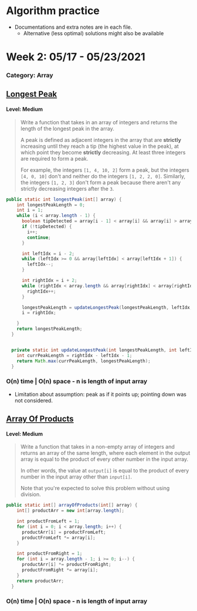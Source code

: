 # Algorithm practice

- Documentations and extra notes are in each file.
    * Alternative (less optimal) solutions might also be available

# Week 2: 05/17 - 05/23/2021

### Category: Array

## [Longest Peak](Arrays/src/main/java/LongestPeak.java)

#### Level: Medium

> Write a function that takes in an array of integers and returns the length of the longest peak in the array.
>
> A peak is defined as adjacent integers in the array that are **strictly** increasing until they reach a tip (the highest value in the peak), at which point they become **strictly** decreasing. At least three integers are required to form a peak.
>
> For example, the integers `[1, 4, 10, 2]` form a peak, but the integers `[4, 0, 10]` don't and neither do the integers `[1, 2, 2, 0]`. Similarly, the integers `[1, 2, 3]`  don't form a peak because there aren't any strictly decreasing integers after the `3`.

```java
public static int longestPeak(int[] array) {
    int longestPeakLength = 0;
    int i = 1;
    while (i < array.length - 1) {
      boolean tipDetected = array[i - 1] < array[i] && array[i] > array[i + 1];
      if (!tipDetected) {
        i++;
        continue;
      }

      int leftIdx = i - 2;
      while (leftIdx >= 0 && array[leftIdx] < array[leftIdx + 1]) {
        leftIdx--;
      }

      int rightIdx = i + 2;
      while (rightIdx < array.length && array[rightIdx] < array[rightIdx - 1]) {
        rightIdx++;
      }

      longestPeakLength = updateLongestPeak(longestPeakLength, leftIdx, rightIdx);
      i = rightIdx;

    }
    return longestPeakLength;
  }


  private static int updateLongestPeak(int longestPeakLength, int leftIdx, int rightIdx) {
    int currPeakLength = rightIdx - leftIdx - 1;
    return Math.max(currPeakLength, longestPeakLength);
  }
```

### O(n) time | O(n) space - n is length of input array
* Limitation about assumption: peak as if it points up; pointing down was not
considered.

## [Array Of Products](Arrays/src/main/java/ArrayOfProducts.java)

#### Level: Medium

> Write a function that takes in a non-empty array of integers and returns an array of the same length, where each element in the output array is equal to the product of every other number in the input array.
>
> In other words, the value at `output[i]` is equal to the product of every number in the input array other than `input[i]`.
>
> Note that you're expected to solve this problem without using division.

```java
public static int[] arrayOfProducts(int[] array) {
    int[] productArr = new int[array.length];

    int productFromLeft = 1;
    for (int i = 0; i < array.length; i++) {
      productArr[i] = productFromLeft;
      productFromLeft *= array[i];
    }

    int productFromRight = 1;
    for (int i = array.length - 1; i >= 0; i--) {
      productArr[i] *= productFromRight;
      productFromRight *= array[i];
    }
    return productArr;
  }
```

### O(n) time | O(n) space - n is length of input array
